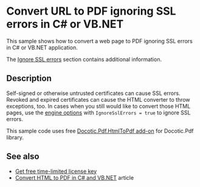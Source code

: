 # Convert URL to PDF ignoring SSL errors in C# or VB.NET
This sample shows how to convert a web page to PDF ignoring SSL errors in C# or VB.NET application.

The [Ignore SSL errors](https://bitmiracle.com/pdf-library/html-pdf/#ignore-ssl-errors) section contains additional information.

## Description

Self-signed or otherwise untrusted certificates can cause SSL errors. Revoked and expired certificates can cause the HTML converter to throw exceptions, too. In cases when you still would like to convert those HTML pages, use the [engine options](https://api.docotic.com/htmltopdf/htmlengineoptions) with `IgnoreSslErrors = true` to ignore SSL errors.

This sample code uses free [Docotic.Pdf.HtmlToPdf add-on](https://www.nuget.org/packages/BitMiracle.Docotic.Pdf.HtmlToPdf/) for Docotic.Pdf library.

## See also
* [Get free time-limited license key](https://bitmiracle.com/pdf-library/download)
* [Convert HTML to PDF in C# and VB.NET](https://bitmiracle.com/pdf-library/html-pdf/convert) article